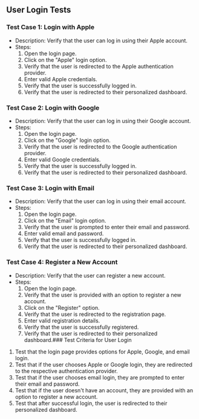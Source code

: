 ## User Login Tests

### Test Case 1: Login with Apple
- Description: Verify that the user can log in using their Apple account.
- Steps:
  1. Open the login page.
  2. Click on the "Apple" login option.
  3. Verify that the user is redirected to the Apple authentication provider.
  4. Enter valid Apple credentials.
  5. Verify that the user is successfully logged in.
  6. Verify that the user is redirected to their personalized dashboard.

### Test Case 2: Login with Google
- Description: Verify that the user can log in using their Google account.
- Steps:
  1. Open the login page.
  2. Click on the "Google" login option.
  3. Verify that the user is redirected to the Google authentication provider.
  4. Enter valid Google credentials.
  5. Verify that the user is successfully logged in.
  6. Verify that the user is redirected to their personalized dashboard.

### Test Case 3: Login with Email
- Description: Verify that the user can log in using their email account.
- Steps:
  1. Open the login page.
  2. Click on the "Email" login option.
  3. Verify that the user is prompted to enter their email and password.
  4. Enter valid email and password.
  5. Verify that the user is successfully logged in.
  6. Verify that the user is redirected to their personalized dashboard.

### Test Case 4: Register a New Account
- Description: Verify that the user can register a new account.
- Steps:
  1. Open the login page.
  2. Verify that the user is provided with an option to register a new account.
  3. Click on the "Register" option.
  4. Verify that the user is redirected to the registration page.
  5. Enter valid registration details.
  6. Verify that the user is successfully registered.
  7. Verify that the user is redirected to their personalized dashboard.### Test Criteria for User Login

1. Test that the login page provides options for Apple, Google, and email login.
2. Test that if the user chooses Apple or Google login, they are redirected to the respective authentication provider.
3. Test that if the user chooses email login, they are prompted to enter their email and password.
4. Test that if the user doesn't have an account, they are provided with an option to register a new account.
5. Test that after successful login, the user is redirected to their personalized dashboard.